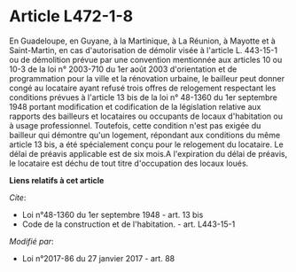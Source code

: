 # Article L472-1-8

En Guadeloupe, en Guyane, à la Martinique, à La Réunion, à Mayotte et à Saint-Martin, en cas d'autorisation de démolir visée
à l'article L. 443-15-1 ou de démolition prévue par une convention mentionnée aux articles 10 ou 10-3 de la loi n° 2003-710
du 1er août 2003  d'orientation et de programmation pour la ville et la rénovation urbaine, le bailleur peut donner congé au
locataire ayant refusé trois offres de relogement respectant les conditions prévues à l'article 13 bis de la loi n° 48-1360
du 1er septembre 1948 portant modification et codification de la législation relative aux rapports des bailleurs et
locataires ou occupants de locaux d'habitation ou à usage professionnel. Toutefois, cette condition n'est pas exigée du
bailleur qui démontre qu'un logement, répondant aux conditions du même article 13 bis, a été spécialement conçu pour le
relogement du locataire. Le délai de préavis applicable est de six mois.A l'expiration du délai de préavis, le locataire est
déchu de tout titre d'occupation des locaux loués.

**Liens relatifs à cet article**

_Cite_:

  - Loi n°48-1360 du 1er septembre 1948 - art. 13 bis
  - Code de la construction et de l'habitation. - art. L443-15-1

_Modifié par_:

  - Loi n°2017-86 du 27 janvier 2017 - art. 88
